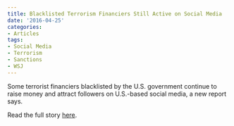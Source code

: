 ```yaml
---
title: Blacklisted Terrorism Financiers Still Active on Social Media
date: '2016-04-25'
categories:
- Articles
tags:
- Social Media
- Terrorism
- Sanctions
- WSJ
---
```

Some terrorist financiers blacklisted by the U.S. government continue to raise money and attract followers on U.S.-based social media, a new report says.

Read the full story [here](http://www.wsj.com/articles/blacklisted-terrorism-financiers-still-active-on-social-media-1461556861).